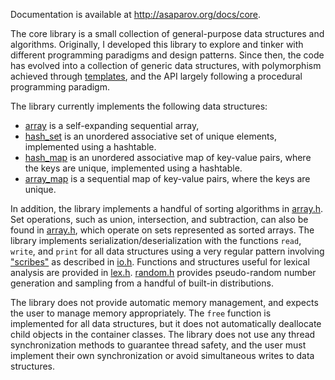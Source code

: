 Documentation is available at <http://asaparov.org/docs/core>.

The core library is a small collection of general-purpose data structures and algorithms. Originally, I developed this library to explore and tinker with different programming paradigms and design patterns. Since then, the code has evolved into a collection of generic data structures, with polymorphism achieved through [templates](http://en.cppreference.com/w/cpp/language/templates), and the API largely following a procedural programming paradigm.

The library currently implements the following data structures:
 - [array](http://asaparov.org/docs/core/array.h.html#struct%20array) is a self-expanding sequential array,
 - [hash_set](http://asaparov.org/docs/core/map.h.html#struct%20hash_set) is an unordered associative set of unique elements, implemented using a hashtable.
 - [hash_map](http://asaparov.org/docs/core/map.h.html#struct%20hash_map) is an unordered associative map of key-value pairs, where the keys are unique, implemented using a hashtable.
 - [array_map](http://asaparov.org/docs/core/map.h.html#struct%20array_map) is a sequential map of key-value pairs, where the keys are unique.

In addition, the library implements a handful of sorting algorithms in [array.h](http://asaparov.org/docs/core/array.h.html). Set operations, such as union, intersection, and subtraction, can also be found in [array.h](http://asaparov.org/docs/core/array.h.html), which operate on sets represented as sorted arrays. The library implements serialization/deserialization with the functions `read`, `write`, and `print` for all data structures using a very regular pattern involving ["scribes"](http://asaparov.org/docs/core/io.h.html#scribes) as described in [io.h](http://asaparov.org/docs/core/io.h.html). Functions and structures useful for lexical analysis are provided in [lex.h](http://asaparov.org/docs/core/lex.h.html). [random.h](http://asaparov.org/docs/core/random.h.html) provides pseudo-random number generation and sampling from a handful of built-in distributions.

The library does not provide automatic memory management, and expects the user to manage memory appropriately. The `free` function is implemented for all data structures, but it does not automatically deallocate child objects in the container classes. The library does not use any thread synchronization methods to guarantee thread safety, and the user must implement their own synchronization or avoid simultaneous writes to data structures.
